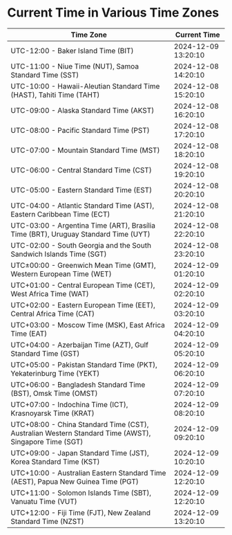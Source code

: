 # Current Time in Various Time Zones

| Time Zone | Current Time |
|-----------|--------------|
| UTC-12:00 - Baker Island Time (BIT) | 2024-12-09 13:20:10 |
| UTC-11:00 - Niue Time (NUT), Samoa Standard Time (SST) | 2024-12-08 14:20:10 |
| UTC-10:00 - Hawaii-Aleutian Standard Time (HAST), Tahiti Time (TAHT) | 2024-12-08 15:20:10 |
| UTC-09:00 - Alaska Standard Time (AKST) | 2024-12-08 16:20:10 |
| UTC-08:00 - Pacific Standard Time (PST) | 2024-12-08 17:20:10 |
| UTC-07:00 - Mountain Standard Time (MST) | 2024-12-08 18:20:10 |
| UTC-06:00 - Central Standard Time (CST) | 2024-12-08 19:20:10 |
| UTC-05:00 - Eastern Standard Time (EST) | 2024-12-08 20:20:10 |
| UTC-04:00 - Atlantic Standard Time (AST), Eastern Caribbean Time (ECT) | 2024-12-08 21:20:10 |
| UTC-03:00 - Argentina Time (ART), Brasília Time (BRT), Uruguay Standard Time (UYT) | 2024-12-08 22:20:10 |
| UTC-02:00 - South Georgia and the South Sandwich Islands Time (SGT) | 2024-12-08 23:20:10 |
| UTC±00:00 - Greenwich Mean Time (GMT), Western European Time (WET) | 2024-12-09 01:20:10 |
| UTC+01:00 - Central European Time (CET), West Africa Time (WAT) | 2024-12-09 02:20:10 |
| UTC+02:00 - Eastern European Time (EET), Central Africa Time (CAT) | 2024-12-09 03:20:10 |
| UTC+03:00 - Moscow Time (MSK), East Africa Time (EAT) | 2024-12-09 04:20:10 |
| UTC+04:00 - Azerbaijan Time (AZT), Gulf Standard Time (GST) | 2024-12-09 05:20:10 |
| UTC+05:00 - Pakistan Standard Time (PKT), Yekaterinburg Time (YEKT) | 2024-12-09 06:20:10 |
| UTC+06:00 - Bangladesh Standard Time (BST), Omsk Time (OMST) | 2024-12-09 07:20:10 |
| UTC+07:00 - Indochina Time (ICT), Krasnoyarsk Time (KRAT) | 2024-12-09 08:20:10 |
| UTC+08:00 - China Standard Time (CST), Australian Western Standard Time (AWST), Singapore Time (SGT) | 2024-12-09 09:20:10 |
| UTC+09:00 - Japan Standard Time (JST), Korea Standard Time (KST) | 2024-12-09 10:20:10 |
| UTC+10:00 - Australian Eastern Standard Time (AEST), Papua New Guinea Time (PGT) | 2024-12-09 12:20:10 |
| UTC+11:00 - Solomon Islands Time (SBT), Vanuatu Time (VUT) | 2024-12-09 12:20:10 |
| UTC+12:00 - Fiji Time (FJT), New Zealand Standard Time (NZST) | 2024-12-09 13:20:10 |
